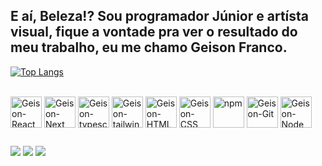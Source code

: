 
## E aí, Beleza!? Sou programador Júnior e artísta visual, fique a vontade pra ver o resultado do meu trabalho, eu me chamo Geison Franco. 

[![Top Langs](https://github-readme-stats.vercel.app/api/top-langs/?username=GeisonFranco&theme=transparent)](https://github.com/anuraghazra/github-readme-stats)

<div style="display: inline_block"><br>
  <img align="center" alt="Geison-React" height="50" width="50" src="https://icon.icepanel.io/Technology/svg/React.svg">
  <img align="center" alt="Geison-Next" height="50" width="50" src="https://icon.icepanel.io/Technology/png-shadow-512/Next.js.png">
  <img align="center" alt="Geison-typescript" height="50" width="50" src="https://icon.icepanel.io/Technology/svg/TypeScript.svg">
  <img align="center" alt="Geison-tailwin" height="50" width="50" src="https://icon.icepanel.io/Technology/svg/Tailwind-CSS.svg">
  <img align="center" alt="Geison-HTML" height="50" width="50" src="https://icon.icepanel.io/Technology/svg/HTML5.svg">
  <img align="center" alt="Geison-CSS" height="50" width="50" src="https://icon.icepanel.io/Technology/svg/CSS3.svg">
  <img align="center" alt="npm" height="50" width="50" src="https://icon.icepanel.io/Technology/svg/NPM.svg">
  <img align="center" alt="Geison-Git" height="50" width="50" src="https://icon.icepanel.io/Technology/svg/Git.svg">
  <img align="center" alt="Geison-Node" height="50" width="50" src="https://icon.icepanel.io/Technology/svg/Node.js.svg">


</div>
  
  ##
 
<div> 
  <a href="https://www.instagram.com/geison_franco/" target="_blank"><img src="https://img.shields.io/badge/-Instagram-%23E4405F?style=for-the-badge&logo=instagram&logoColor=white" target="_blank"></a>
  <a href = "mailto:geisonfler@gmail.com"><img src="https://img.shields.io/badge/-Gmail-%23333?style=for-the-badge&logo=gmail&logoColor=white" target="_blank"></a>
  <a href="https://www.linkedin.com/in/geison-franco-b8a00487/" target="_blank"><img src="https://img.shields.io/badge/-LinkedIn-%230077B5?style=for-the-badge&logo=linkedin&logoColor=white" target="_blank"></a> 

  
</div>
